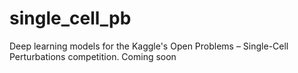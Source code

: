 # single_cell_pb
Deep learning models for the Kaggle's Open Problems – Single-Cell Perturbations competition.
Coming soon
